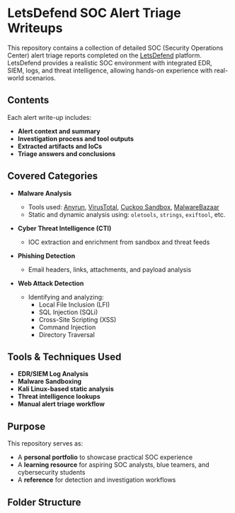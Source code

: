 # LetsDefend SOC Alert Triage Writeups

This repository contains a collection of detailed SOC (Security Operations Center) alert triage reports completed on the [LetsDefend](https://letsdefend.io) platform. LetsDefend provides a realistic SOC environment with integrated EDR, SIEM, logs, and threat intelligence, allowing hands-on experience with real-world scenarios.

## Contents

Each alert write-up includes:

- **Alert context and summary**
- **Investigation process and tool outputs**
- **Extracted artifacts and IoCs**
- **Triage answers and conclusions**

## Covered Categories

- **Malware Analysis**
  - Tools used: [Anyrun](https://any.run), [VirusTotal](https://virustotal.com), [Cuckoo Sandbox](https://cuckoosandbox.org), [MalwareBazaar](https://bazaar.abuse.ch)
  - Static and dynamic analysis using: `oletools`, `strings`, `exiftool`, etc.

- **Cyber Threat Intelligence (CTI)**  
  - IOC extraction and enrichment from sandbox and threat feeds

- **Phishing Detection**
  - Email headers, links, attachments, and payload analysis

- **Web Attack Detection**
  - Identifying and analyzing:
    - Local File Inclusion (LFI)
    - SQL Injection (SQLi)
    - Cross-Site Scripting (XSS)
    - Command Injection
    - Directory Traversal

## Tools & Techniques Used

- **EDR/SIEM Log Analysis**
- **Malware Sandboxing**
- **Kali Linux-based static analysis**
- **Threat intelligence lookups**
- **Manual alert triage workflow**

## Purpose

This repository serves as:

- A **personal portfolio** to showcase practical SOC experience
- A **learning resource** for aspiring SOC analysts, blue teamers, and cybersecurity students
- A **reference** for detection and investigation workflows

## Folder Structure


